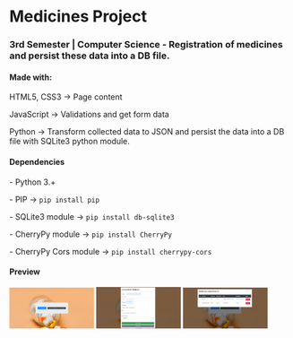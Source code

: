 # Medicines Project
<h3>3rd Semester | Computer Science - Registration of medicines and persist these data into a DB file.</h3>

<h4>Made with: </h4>
<p>HTML5, CSS3 -> Page content<p>
<p>JavaScript -> Validations and get form data</p>
<p>Python -> Transform collected data to JSON and persist the data into a DB file with SQLite3 python module.</p>

<h4>Dependencies</h4>
<p>- Python 3.+</p>
<p>- PIP -> <code>pip install pip</code></p>
<p>- SQLite3 module -> <code>pip install db-sqlite3</code></p>
<p>- CherryPy module -> <code>pip install CherryPy</code></p>
<p>- CherryPy Cors module -> <code>pip install cherrypy-cors</code></p>

<h4>Preview </h4>
<img src="https://github.com/jpsaturnino/medicide-project/blob/master/init_window.png" width="30%" height="30%">
<img src="https://github.com/jpsaturnino/medicide-project/blob/master/form_window.png" width="30%" height="30%">
<img src="https://github.com/jpsaturnino/medicide-project/blob/master/registration_window.png" width="30%" height="30%">
